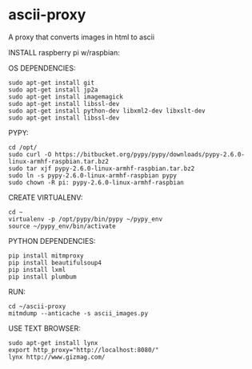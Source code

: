 # ascii-proxy
A proxy that converts images in html to ascii

INSTALL
raspberry pi w/raspbian:

OS DEPENDENCIES:
```
sudo apt-get install git
sudo apt-get install jp2a
sudo apt-get install imagemagick
sudo apt-get install libssl-dev
sudo apt-get install python-dev libxml2-dev libxslt-dev
sudo apt-get install libssl-dev
```
PYPY:
```
cd /opt/
sudo curl -O https://bitbucket.org/pypy/pypy/downloads/pypy-2.6.0-linux-armhf-raspbian.tar.bz2
sudo tar xjf pypy-2.6.0-linux-armhf-raspbian.tar.bz2
sudo ln -s pypy-2.6.0-linux-armhf-raspbian pypy
sudo chown -R pi: pypy-2.6.0-linux-armhf-raspbian
```
CREATE VIRTUALENV:
```
cd ~
virtualenv -p /opt/pypy/bin/pypy ~/pypy_env
source ~/pypy_env/bin/activate
```
PYTHON DEPENDENCIES:
```
pip install mitmproxy
pip install beautifulsoup4
pip install lxml
pip install plumbum
```

RUN:
```
cd ~/ascii-proxy
mitmdump --anticache -s ascii_images.py 
```
USE TEXT BROWSER:
```
sudo apt-get install lynx
export http_proxy="http://localhost:8080/"
lynx http://www.gizmag.com/
```
